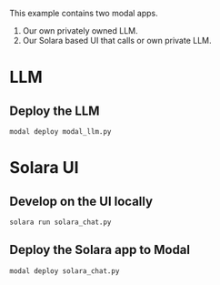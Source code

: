 This example contains two modal apps.

 1. Our own privately owned LLM.
 2. Our Solara based UI that calls or own private LLM.

# LLM

## Deploy the LLM

```
modal deploy modal_llm.py

```

# Solara UI

## Develop on the UI locally


```
solara run solara_chat.py
```


## Deploy the Solara app to Modal

```
modal deploy solara_chat.py
```
